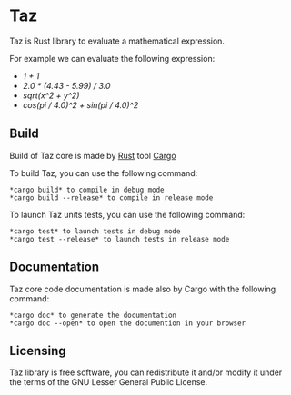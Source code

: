 # Taz
Taz is Rust library to evaluate a mathematical expression.

For example we can evaluate the following expression:
- *1 + 1*
- *2.0 * (4.43 - 5.99) / 3.0*
- *sqrt(x^2 + y^2)*
- *cos(pi / 4.0)^2 + sin(pi / 4.0)^2*

## Build
Build of Taz core is made by [Rust](https://www.rust-lang.org/) tool [Cargo](https://doc.rust-lang.org/cargo/)

To build Taz, you can use the following command:

	*cargo build* to compile in debug mode
	*cargo build --release* to compile in release mode

To launch Taz units tests, you can use the following command:

	*cargo test* to launch tests in debug mode
	*cargo test --release* to launch tests in release mode

## Documentation
Taz core code documentation is made also by Cargo with the following command:

	*cargo doc* to generate the documentation
	*cargo doc --open* to open the documention in your browser

## Licensing
Taz library is free software, you can redistribute it and/or modify it under the terms of the GNU Lesser General Public License.
